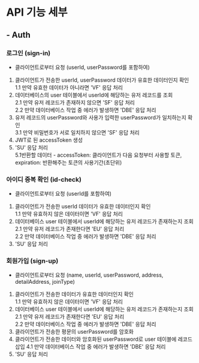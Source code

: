 # API 기능 세부
  
## - Auth
  
### 로그인 (sign-in)
  
- 클라이언트로부터 요청 (userId, userPassword를 포함하여)
1. 클라이언트가 전송한 userId, userPassword 데이터가 유효한 데이터인지 확인  
  1.1 만약 유효한 데이터가 아니라면 'VF' 응답 처리
2. 데이터베이스의 user 테이블에서 userId에 해당하는 유저 레코드를 조회  
  2.1 만약 유저 레코드가 존재하지 않으면 'SF' 응답 처리  
  2.2 만약 데이터베이스 작업 중 에러가 발생하면 'DBE' 응답 처리  
3. 유저 레코드의 userPassword와 사용가 입력한 userPassword가 일치하는지 확인  
  3.1 만약 비밀번호가 서로 일치하지 않으면 'SF' 응답 처리  
4. JWT로 된 accessToken 생성  
5. 'SU' 응답 처리  
  5.1반환할 데이터 - accessToken: 클라이언트가 다음 요청부터 사용할 토큰, expiration: 반환해주는 토큰의 사용기간(초단위)
  
### 아이디 중복 확인 (id-check)

- 클라이언트로부터 요청 (userId를 포함하여)
1. 클라이언트가 전송한 userId 데이터가 유효한 데이터인지 확인  
  1.1 만약 유효하지 않은 데이터이면 'VF' 응답 처리  
2. 데이터베이스 user 테이블에서 userId에 해당하는 유저 레코드가 존재하는지 조회  
  2.1 만약 유저 레코드가 존재한다면 'EU' 응답 처리  
  2.2 만약 데이터베이스 작업 중 에러가 발생하면 'DBE' 응답 처리  
3. 'SU' 응답 처리  

### 회원가입 (sign-up)

- 클라이언트로부터 요청 (name, userId, userPassword, address, detailAddress, joinType)
1. 클라이언트가 전송한 데이터가 유효한 데이터인지 확인  
  1.1 만약 유효하지 않은 데이터이면 'VF' 응답 처리  
2. 데이터베이스 user 테이블에서 userId에 해당하는 유저 레코드가 존재하는지 조회  
  2.1 만약 유저 레코드가 존재한다면 'EU' 응답 처리  
  2.2 만약 데이터베이스 작업 중 에러가 발생하면 'DBE' 응답 처리  
3. 클라이언트가 전송한 평문의 userPassword를 암호화  
4. 클라이언트가 전송한 데이터와 암호화된 userPassword로 user 테이블에 레코드 삽입
  4.1 만약 데이터베이스 작업 중 에러가 발생하면 'DBE' 응답 처리  
5. 'SU' 응답 처리  